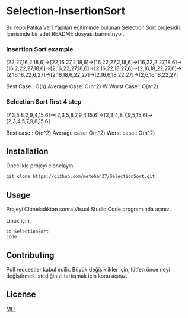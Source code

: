 # Selection-InsertionSort
Bu repo [Patika](https://www.patika.dev) Veri Yapıları eğitiminde bulunan Selection Sort projesidir. İçerisinde bir adet README dosyası barındırıyor.

### Insertion Sort example
[22,27,16,2,18,6]->[22,16,27,2,18,6]->[16,22,27,2,18,6]->[16,22,2,27,18,6]->[16,2,22,27,18,6]->[2,16,22,27,18,6]->[2,16,22,18,27,6]->[2,16,18,22,27,6]->[2,16,18,22,6,27]->[2,16,18,6,22,27]->[2,16,6,18,22,27]->[2,6,16,18,22,27]

Best Case   :   O(n) 
Average Case:   O(n^2) W
Worst Case  :   O(n^2)

### Selection Sort first 4 step
[7,3,5,8,2,9,4,15,6]->[2,3,5,8,7,9,4,15,6]->[2,3,4,8,7,9,5,15,6]->[2,3,4,5,7,9,8,15,6]

Best case   :   O(n^2) 
Average case:   O(n^2)
Worst case  :   O(n^2)


## Installation
Öncelikle projeyi clonelayın.

```
git clone https://github.com/metehan37/SelectionSort.git
```

## Usage
Projeyi Cloneladıktan sonra Visual Studio Code programında açınız.

Linux için:
```
cd SelectionSort
code .
```

## Contributing
Pull requestler kabul edilir. Büyük değişiklikler için, lütfen önce neyi değiştirmek istediğinizi tartışmak için konu açınız.

## License
[MIT](https://opensource.org/licenses/MIT)
